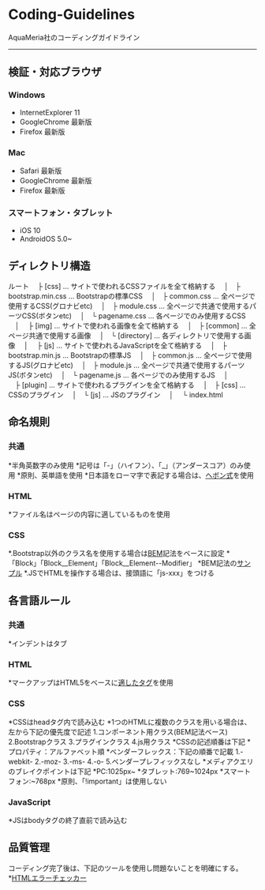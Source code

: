 # Coding-Guidelines
AquaMeria社のコーディングガイドライン

---

## 検証・対応ブラウザ
### Windows
 * InternetExplorer 11
 * GoogleChrome 最新版
 * Firefox 最新版
### Mac
 * Safari 最新版
 * GoogleChrome 最新版
 * Firefox 最新版
### スマートフォン・タブレット
 * iOS 10
 * AndroidOS 5.0~
 
## ディレクトリ構造
 ルート
　├ [css] … サイトで使われるCSSファイルを全て格納する
　│　├ bootstrap.min.css … Bootstrapの標準CSS
　│　├ common.css … 全ページで使用するCSS(グロナビetc)
　│　├ module.css … 全ページで共通で使用するパーツCSS(ボタンetc) 
　│　└ pagename.css …  各ページでのみ使用するCSS
　│ 
　├ [img] … サイトで使われる画像を全て格納する
　│　├ [common] … 全ページ共通で使用する画像
　│　└ [directory] …  各ディレクトリで使用する画像
　│ 
　├ [js] … サイトで使われるJavaScriptを全て格納する
　│　├ bootstrap.min.js … Bootstrapの標準JS
　│　├ common.js … 全ページで使用するJS(グロナビetc)
　│　├ module.js … 全ページで共通で使用するパーツJS(ボタンetc) 
　│　└ pagename.js …  各ページでのみ使用するJS
　│  
　├ [plugin] … サイトで使われるプラグインを全て格納する
　│　├ [css] … CSSのプラグイン
　│　└ [js] …  JSのプラグイン
　│ 
　└ index.html
 
## 命名規則
### 共通
 *半角英数字のみ使用
 *記号は「-」（ハイフン）、「_」（アンダースコア）のみ使用
 *原則、英単語を使用
 *日本語をローマ字で表記する場合は、[ヘボン式](http://tomari.org/main/java/hebon.html)を使用
### HTML
 *ファイル名はページの内容に適しているものを使用
### CSS
 *.Bootstrap以外のクラス名を使用する場合は[BEM](https://en.bem.info/)記法をベースに設定
  *「Block」「Block__Element」「Block__Element--Modifier」
  *BEM記法の[サンプル](http://qiita.com/usagi-f/items/b4e56e765384c49d5d04)
 *.JSでHTMLを操作する場合は、接頭語に「js-xxx」をつける

## 各言語ルール
### 共通
 *インデントはタブ
### HTML
 *マークアップはHTML5をベースに[適したタグ](http://html-coding.co.jp/annex/guideline/guideline.php#markup)を使用
### CSS
 *CSSはheadタグ内で読み込む
 *1つのHTMLに複数のクラスを用いる場合は、左から下記の優先度で記述
  1.コンポーネント用クラス(BEM記法ベース)
  2.Bootstrapクラス
  3.プラグインクラス
  4.js用クラス
 *CSSの記述順番は下記
  *プロパティ：アルファベット順
  *ベンダーフレックス：下記の順番で記載
   1.-webkit-
   2.-moz-
   3.-ms-
   4.-o-
   5.ベンダープレフィックスなし
 *メディアクエリのブレイクポイントは下記
  *PC:1025px~
  *タブレット:769~1024px
  *スマートフォン:~768px
 *原則、「!important」は使用しない
### JavaScript
 *JSはbodyタグの終了直前で読み込む
 
## 品質管理
コーディング完了後は、下記のツールを使用し問題ないことを明確にする。
 *[HTMLエラーチェッカー](https://chrome.google.com/webstore/detail/html%E3%82%A8%E3%83%A9%E3%83%BC%E3%83%81%E3%82%A7%E3%83%83%E3%82%AB%E3%83%BC/ohdllebchmmponnofchalfkegpjojcaf?utm_source=chrome-ntp-icon)